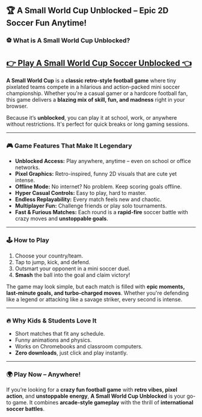 ## 🏆 A Small World Cup Unblocked – Epic 2D Soccer Fun Anytime!

### ⚽ What is A Small World Cup Unblocked?

## <a href="https://izigames.net/a-small-world-cup/">👉 Play A Small World Cup Soccer Unblocked 👈</a>

**A Small World Cup** is a **classic retro-style football game** where tiny pixelated teams compete in a hilarious and action-packed mini soccer championship. Whether you're a casual gamer or a hardcore football fan, this game delivers a **blazing mix of skill, fun, and madness** right in your browser.

Because it’s **unblocked**, you can play it at school, work, or anywhere without restrictions. It's perfect for quick breaks or long gaming sessions.

---

### 🎮 Game Features That Make It Legendary

- **Unblocked Access:** Play anywhere, anytime – even on school or office networks.
- **Pixel Graphics:** Retro-inspired, funny 2D visuals that are cute yet intense.
- **Offline Mode:** No internet? No problem. Keep scoring goals offline.
- **Hyper Casual Controls:** Easy to play, hard to master.
- **Endless Replayability:** Every match feels new and chaotic.
- **Multiplayer Fun:** Challenge friends or play solo tournaments.
- **Fast & Furious Matches:** Each round is a **rapid-fire** soccer battle with crazy moves and **unstoppable goals**.

---

### 🕹️ How to Play

1. Choose your country/team.
2. Tap to jump, kick, and defend.
3. Outsmart your opponent in a mini soccer duel.
4. **Smash** the ball into the goal and claim victory!

The game may look simple, but each match is filled with **epic moments, last-minute goals, and turbo-charged moves**. Whether you're defending like a legend or attacking like a savage striker, every second is intense.

---

### 🔥 Why Kids & Students Love It

- Short matches that fit any schedule.
- Funny animations and physics.
- Works on Chromebooks and classroom computers.
- **Zero downloads**, just click and play instantly.

---

### 🌍 Play Now – Anywhere!

If you’re looking for a **crazy fun football game** with **retro vibes, pixel action**, and **unstoppable energy**, **A Small World Cup Unblocked** is your go-to game. It combines **arcade-style gameplay** with the thrill of **international soccer battles**.
